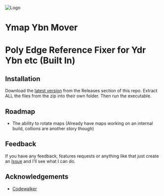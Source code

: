 ![Logo](https://img.smallo.au/MsMarvel/Arwen/ODDZBBXOD2.png)

# Ymap Ybn Mover
# Poly Edge Reference Fixer for Ydr Ybn etc (Built In)

## Installation

Download the [latest version](https://github.com/92-Smallo/Ymap-Ybn-Mover/releases/latest) from the Releases section of this repo. Extract ALL the files from the zip into their own folder. Then run the executable.

## Roadmap
- The ability to rotate maps (Already have maps working on an internal build, collions are another story though)

## Feedback

If you have any feedback, features requests or anything like that just create an [Issue](https://github.com/92-Smallo/Ymap-Ybn-Mover/issues) and I'll see what I can do.

## Acknowledgements

 - [Codewalker](https://github.com/dexyfex/CodeWalker)
